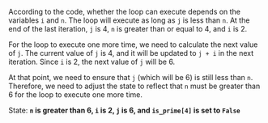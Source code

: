 According to the code, whether the loop can execute depends on the variables `i` and `n`. The loop will execute as long as `j` is less than `n`. At the end of the last iteration, `j` is 4, `n` is greater than or equal to 4, and `i` is 2. 

For the loop to execute one more time, we need to calculate the next value of `j`. The current value of `j` is 4, and it will be updated to `j + i` in the next iteration. Since `i` is 2, the next value of `j` will be 6. 

At that point, we need to ensure that `j` (which will be 6) is still less than `n`. Therefore, we need to adjust the state to reflect that `n` must be greater than 6 for the loop to execute one more time.

State: **`n` is greater than 6, `i` is 2, `j` is 6, and `is_prime[4]` is set to `False`**